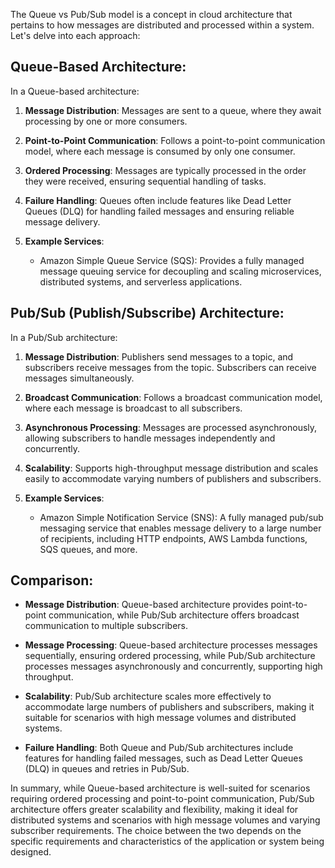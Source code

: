 The Queue vs Pub/Sub model is a concept in cloud architecture that pertains to how messages are distributed and processed within a system. Let's delve into each approach:

## Queue-Based Architecture:

In a Queue-based architecture:

1. **Message Distribution**: Messages are sent to a queue, where they await processing by one or more consumers.

2. **Point-to-Point Communication**: Follows a point-to-point communication model, where each message is consumed by only one consumer.

3. **Ordered Processing**: Messages are typically processed in the order they were received, ensuring sequential handling of tasks.

4. **Failure Handling**: Queues often include features like Dead Letter Queues (DLQ) for handling failed messages and ensuring reliable message delivery.

5. **Example Services**:
   - Amazon Simple Queue Service (SQS): Provides a fully managed message queuing service for decoupling and scaling microservices, distributed systems, and serverless applications.

## Pub/Sub (Publish/Subscribe) Architecture:

In a Pub/Sub architecture:

1. **Message Distribution**: Publishers send messages to a topic, and subscribers receive messages from the topic. Subscribers can receive messages simultaneously.

2. **Broadcast Communication**: Follows a broadcast communication model, where each message is broadcast to all subscribers.

3. **Asynchronous Processing**: Messages are processed asynchronously, allowing subscribers to handle messages independently and concurrently.

4. **Scalability**: Supports high-throughput message distribution and scales easily to accommodate varying numbers of publishers and subscribers.

5. **Example Services**:
   - Amazon Simple Notification Service (SNS): A fully managed pub/sub messaging service that enables message delivery to a large number of recipients, including HTTP endpoints, AWS Lambda functions, SQS queues, and more.

## Comparison:

- **Message Distribution**: Queue-based architecture provides point-to-point communication, while Pub/Sub architecture offers broadcast communication to multiple subscribers.
  
- **Message Processing**: Queue-based architecture processes messages sequentially, ensuring ordered processing, while Pub/Sub architecture processes messages asynchronously and concurrently, supporting high throughput.

- **Scalability**: Pub/Sub architecture scales more effectively to accommodate large numbers of publishers and subscribers, making it suitable for scenarios with high message volumes and distributed systems.

- **Failure Handling**: Both Queue and Pub/Sub architectures include features for handling failed messages, such as Dead Letter Queues (DLQ) in queues and retries in Pub/Sub.

In summary, while Queue-based architecture is well-suited for scenarios requiring ordered processing and point-to-point communication, Pub/Sub architecture offers greater scalability and flexibility, making it ideal for distributed systems and scenarios with high message volumes and varying subscriber requirements. The choice between the two depends on the specific requirements and characteristics of the application or system being designed.
